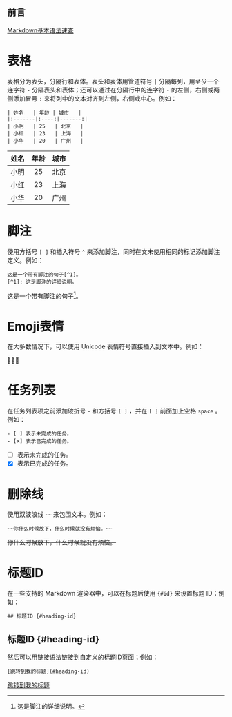 ## 前言
[Markdown基本语法速查](https://blog.auhaijpan.top/post/Markdown-ji-ben-yu-fa-su-cha.html)

# 表格
表格分为表头，分隔行和表体。表头和表体用管道符号 `|` 分隔每列，用至少一个连字符 `-` 分隔表头和表体；还可以通过在分隔行中的连字符 `-` 的左侧，右侧或两侧添加冒号 `:` 来将列中的文本对齐到左侧，右侧或中心。例如：

```
| 姓名   | 年龄 | 城市   |
|:-------|:----:|-------:|
| 小明   | 25   | 北京   |
| 小红   | 23   | 上海   |
| 小华   | 20   | 广州   |
```
| 姓名   | 年龄 | 城市   |
|:-------|:----:|-------:|
| 小明   | 25   | 北京   |
| 小红   | 23   | 上海   |
| 小华   | 20   | 广州   |

# 脚注
使用方括号 `[ ]` 和插入符号 `^` 来添加脚注，同时在文末使用相同的标记添加脚注定义。例如：

```
这是一个带有脚注的句子[^1]。
[^1]: 这是脚注的详细说明。
```
这是一个带有脚注的句子[^1]。
[^1]: 这是脚注的详细说明。

# Emoji表情
在大多数情况下，可以使用 Unicode 表情符号直接插入到文本中。例如：

🚀🚀🚀

# 任务列表
在任务列表项之前添加破折号 `-` 和方括号 `[ ]` ，并在 `[ ]` 前面加上空格 `space` 。例如：

```
- [ ] 表示未完成的任务。
- [x] 表示已完成的任务。
```
- [ ] 表示未完成的任务。
- [x] 表示已完成的任务。

# 删除线
使用双波浪线 `~~` 来包围文本。例如：

`~~你什么时候放下，什么时候就没有烦恼。~~`

~~你什么时候放下，什么时候就没有烦恼。~~

# 标题ID
在一些支持的 Markdown 渲染器中，可以在标题后使用 `{#id}` 来设置标题 ID；例如：

`## 标题ID {#heading-id}`

## 标题ID {#heading-id}

然后可以用链接语法链接到自定义的标题ID页面；例如：

`[跳转到我的标题](#heading-id)
`

[跳转到我的标题](#heading-id)


